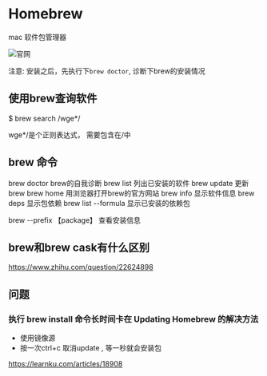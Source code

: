 # Homebrew

mac 软件包管理器

![官网](https://brew.sh/index_zh-cn)

注意: 安装之后，先执行下`brew doctor`, 诊断下brew的安装情况

## 使用brew查询软件

  $ brew search /wge*/

wge*/是个正则表达式， 需要包含在/中

## brew 命令

  brew doctor brew的自我诊断
  brew list           列出已安装的软件
  brew update     更新brew
  brew home       用浏览器打开brew的官方网站
  brew info         显示软件信息
  brew deps        显示包依赖
  brew list --formula   显示已安装的依赖包

  brew --prefix 【package】 查看安装信息

## brew和brew cask有什么区别

<https://www.zhihu.com/question/22624898>

## 问题

### 执行 brew install 命令长时间卡在 Updating Homebrew 的解决方法

- 使用镜像源
- 按一次ctrl+c 取消update , 等一秒就会安装包

https://learnku.com/articles/18908
